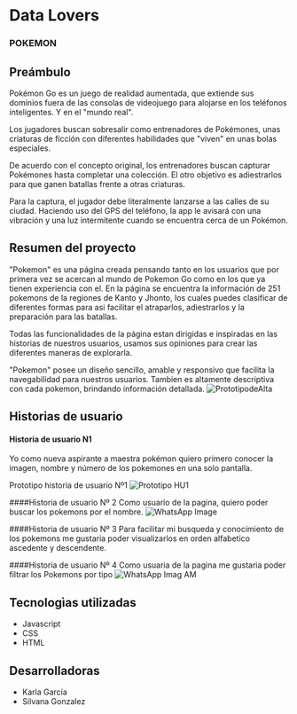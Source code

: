 # Data Lovers

### POKEMON

## Preámbulo

Pokémon Go es un juego de realidad aumentada, que extiende sus dominios fuera de las consolas de videojuego para alojarse en los teléfonos inteligentes. Y en el "mundo real".

Los jugadores buscan sobresalir como entrenadores de Pokémones, unas criaturas de ficción con diferentes habilidades que "viven" en unas bolas especiales.

De acuerdo con el concepto original, los entrenadores buscan capturar Pokémones hasta completar una colección. El otro objetivo es adiestrarlos para que ganen batallas frente a otras criaturas.

Para la captura, el jugador debe literalmente lanzarse a las calles de su ciudad. Haciendo uso del GPS del teléfono, la app le avisará con una vibración y una luz intermitente cuando se encuentra cerca de un Pokémon.



## Resumen del proyecto
"Pokemon" es una página creada pensando tanto en los usuarios que por primera vez se acercan al mundo de Pokemon Go como en los que ya tienen experiencia con el.
En la página se encuentra la información de 251 pokemons de la regiones de Kanto y Jhonto, los cuales puedes clasificar de diferentes formas para asi facilitar el atraparlos, adiestrarlos y la preparación para las batallas.

Todas las funcionalidades de la página estan dirigidas e inspiradas en las historias de nuestros usuarios, usamos sus opiniones para crear las diferentes maneras de explorarla.

"Pokemon" posee un diseño sencillo, amable y responsivo que facilita la navegabilidad  para nuestros usuarios.
Tambien es altamente descriptiva con cada pokemon, brindando información detallada.
![PrototipodeAlta](https://user-images.githubusercontent.com/105952350/202509232-5b81e3d9-cdc5-4a9a-8fdd-cc33afe0de05.png)

## Historias de usuario
#### Historia de usuario N1
Yo como nueva aspirante a maestra pokémon quiero primero conocer la imagen, nombre y número de los pokemones en una solo pantalla.

Prototipo historia de usuario Nº1
![Prototipo HU1](https://user-images.githubusercontent.com/105952350/202509314-20dc8a22-80b9-4634-9470-49f38bebfa0e.png)


####Historia de usuario Nº 2
Como usuario de la pagina, quiero poder buscar los pokemons por el nombre.
![WhatsApp Image](https://user-images.githubusercontent.com/105952350/202508896-ad4354e2-6d83-4601-8389-ef622c1345fe.jpeg)

####Historia de usuario Nº 3
Para facilitar mi busqueda y conocimiento de los pokemons me gustaria poder visualizarlos en orden alfabetico ascedente y descendente.

####Historia de usuario Nº 4
Como usuaria de la pagina me gustaria poder filtrar los Pokemons por tipo
![WhatsApp Imag AM](https://user-images.githubusercontent.com/105952350/202508965-bed3357a-c125-4ed7-bd9b-a41a0540be2b.jpeg)

## Tecnologìas utilizadas
- Javascript
- CSS
- HTML

## Desarrolladoras

- Karla García
- Silvana Gonzalez
